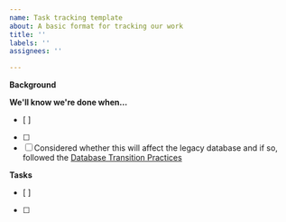 ```yaml
---
name: Task tracking template
about: A basic format for tracking our work
title: ''
labels: ''
assignees: ''

---
```


**Background**


**We'll know we're done when...**
- [ ] 
- [ ] 
- [ ] Considered whether this will affect the legacy database and if so, followed the [Database Transition Practices](https://github.com/USDAForestService/NRM-Grants-Agreements/wiki/Database-Transition-Practices)

**Tasks**
- [ ] 
- [ ]
